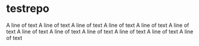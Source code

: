 # testrepo
A line of text
A line of text
A line of text
A line of text
A line of text
A line of text
A line of text
A line of text
A line of text
A line of text
A line of text
A line of text
